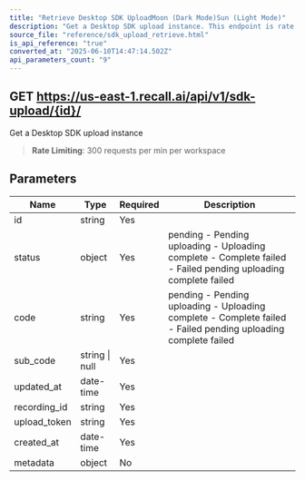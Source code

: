 ```yaml
---
title: "Retrieve Desktop SDK UploadMoon (Dark Mode)Sun (Light Mode)"
description: "Get a Desktop SDK upload instance. This endpoint is rate limited to: 300 requests per min per workspace"
source_file: "reference/sdk_upload_retrieve.html"
is_api_reference: "true"
converted_at: "2025-06-10T14:47:14.502Z"
api_parameters_count: "9"
---
```

## GET https://us-east-1.recall.ai/api/v1/sdk-upload/{id}/

Get a Desktop SDK upload instance

> **Rate Limiting**: 300 requests per min per workspace

## Parameters

| Name | Type | Required | Description |
| --- | --- | --- | --- |
| id | string | Yes |  |
| status | object | Yes | pending - Pending uploading - Uploading complete - Complete failed - Failed  pending uploading complete failed |
| code | string | Yes | pending - Pending uploading - Uploading complete - Complete failed - Failed  pending uploading complete failed |
| sub_code | string \| null | Yes |  |
| updated_at | date-time | Yes |  |
| recording_id | string | Yes |  |
| upload_token | string | Yes |  |
| created_at | date-time | Yes |  |
| metadata | object | No |  |
